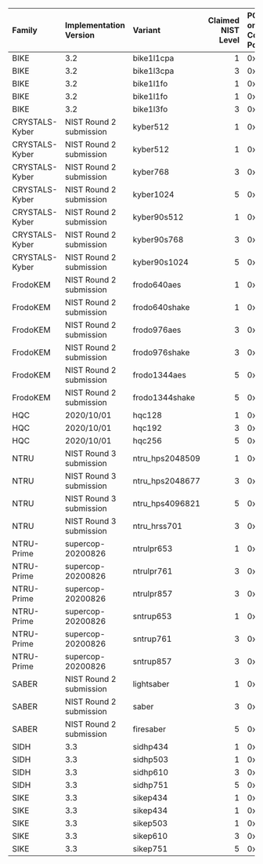 | Family         | Implementation Version   | Variant         |   Claimed NIST Level | PQ-only Code Point   | Hybrid Elliptic Curve   | Hybrid Code Point   |
|:---------------|:-------------------------|:----------------|---------------------:|:---------------------|:------------------------|:--------------------|
| BIKE           | 3.2                      | bike1l1cpa      |                    1 | 0x0206               | secp256_r1              | 0x2F06              |
| BIKE           | 3.2                      | bike1l3cpa      |                    3 | 0x0207               | secp384_r1              | 0x2F07              |
| BIKE           | 3.2                      | bike1l1fo       |                    1 | 0x0223               | x25519                  | 0x2F28              |
| BIKE           | 3.2                      | bike1l1fo       |                    1 | 0x0223               | secp256_r1              | 0x2F23              |
| BIKE           | 3.2                      | bike1l3fo       |                    3 | 0x0224               | secp384_r1              | 0x2F24              |
| CRYSTALS-Kyber | NIST Round 2 submission  | kyber512        |                    1 | 0x020F               | x25519                  | 0x2F26              |
| CRYSTALS-Kyber | NIST Round 2 submission  | kyber512        |                    1 | 0x020F               | secp256_r1              | 0x2F0F              |
| CRYSTALS-Kyber | NIST Round 2 submission  | kyber768        |                    3 | 0x0210               | secp384_r1              | 0x2F10              |
| CRYSTALS-Kyber | NIST Round 2 submission  | kyber1024       |                    5 | 0x0211               | secp521_r1              | 0x2F11              |
| CRYSTALS-Kyber | NIST Round 2 submission  | kyber90s512     |                    1 | 0x0229               | secp256_r1              | 0x2F29              |
| CRYSTALS-Kyber | NIST Round 2 submission  | kyber90s768     |                    3 | 0x022A               | secp384_r1              | 0x2F2A              |
| CRYSTALS-Kyber | NIST Round 2 submission  | kyber90s1024    |                    5 | 0x022B               | secp521_r1              | 0x2F2B              |
| FrodoKEM       | NIST Round 2 submission  | frodo640aes     |                    1 | 0x0200               | secp256_r1              | 0x2F00              |
| FrodoKEM       | NIST Round 2 submission  | frodo640shake   |                    1 | 0x0201               | secp256_r1              | 0x2F01              |
| FrodoKEM       | NIST Round 2 submission  | frodo976aes     |                    3 | 0x0202               | secp384_r1              | 0x2F02              |
| FrodoKEM       | NIST Round 2 submission  | frodo976shake   |                    3 | 0x0203               | secp384_r1              | 0x2F03              |
| FrodoKEM       | NIST Round 2 submission  | frodo1344aes    |                    5 | 0x0204               | secp521_r1              | 0x2F04              |
| FrodoKEM       | NIST Round 2 submission  | frodo1344shake  |                    5 | 0x0205               | secp521_r1              | 0x2F05              |
| HQC            | 2020/10/01               | hqc128          |                    1 | 0x022C               | secp256_r1              | 0x2F2C              |
| HQC            | 2020/10/01               | hqc192          |                    3 | 0x022D               | secp384_r1              | 0x2F2D              |
| HQC            | 2020/10/01               | hqc256          |                    5 | 0x022E               | secp521_r1              | 0x2F2E              |
| NTRU           | NIST Round 3 submission  | ntru_hps2048509 |                    1 | 0x0214               | secp256_r1              | 0x2F14              |
| NTRU           | NIST Round 3 submission  | ntru_hps2048677 |                    3 | 0x0215               | secp384_r1              | 0x2F15              |
| NTRU           | NIST Round 3 submission  | ntru_hps4096821 |                    5 | 0x0216               | secp521_r1              | 0x2F16              |
| NTRU           | NIST Round 3 submission  | ntru_hrss701    |                    3 | 0x0217               | secp384_r1              | 0x2F17              |
| NTRU-Prime     | supercop-20200826        | ntrulpr653      |                    1 | 0x022F               | secp256_r1              | 0x2F2F              |
| NTRU-Prime     | supercop-20200826        | ntrulpr761      |                    3 | 0x0230               | secp384_r1              | 0x2F30              |
| NTRU-Prime     | supercop-20200826        | ntrulpr857      |                    3 | 0x0231               | secp384_r1              | 0x2F31              |
| NTRU-Prime     | supercop-20200826        | sntrup653       |                    1 | 0x0232               | secp256_r1              | 0x2F32              |
| NTRU-Prime     | supercop-20200826        | sntrup761       |                    3 | 0x0233               | secp384_r1              | 0x2F33              |
| NTRU-Prime     | supercop-20200826        | sntrup857       |                    3 | 0x0234               | secp384_r1              | 0x2F34              |
| SABER          | NIST Round 2 submission  | lightsaber      |                    1 | 0x0218               | secp256_r1              | 0x2F18              |
| SABER          | NIST Round 2 submission  | saber           |                    3 | 0x0219               | secp384_r1              | 0x2F19              |
| SABER          | NIST Round 2 submission  | firesaber       |                    5 | 0x021A               | secp521_r1              | 0x2F1A              |
| SIDH           | 3.3                      | sidhp434        |                    1 | 0x021B               | secp256_r1              | 0x2F1B              |
| SIDH           | 3.3                      | sidhp503        |                    1 | 0x021C               | secp256_r1              | 0x2F1C              |
| SIDH           | 3.3                      | sidhp610        |                    3 | 0x021D               | secp384_r1              | 0x2F1D              |
| SIDH           | 3.3                      | sidhp751        |                    5 | 0x021E               | secp521_r1              | 0x2F1E              |
| SIKE           | 3.3                      | sikep434        |                    1 | 0x021F               | x25519                  | 0x2F27              |
| SIKE           | 3.3                      | sikep434        |                    1 | 0x021F               | secp256_r1              | 0x2F1F              |
| SIKE           | 3.3                      | sikep503        |                    1 | 0x0220               | secp256_r1              | 0x2F20              |
| SIKE           | 3.3                      | sikep610        |                    3 | 0x0221               | secp384_r1              | 0x2F21              |
| SIKE           | 3.3                      | sikep751        |                    5 | 0x0222               | secp521_r1              | 0x2F22              |
